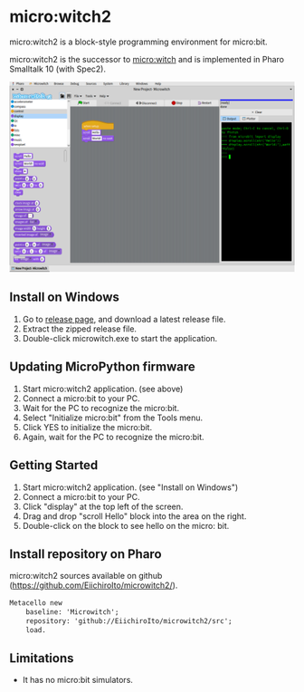 # micro:witch2
micro:witch2 is a block-style programming environment for micro:bit.

micro:witch2 is the successor to [micro:witch](https://github.com/EiichiroIto/microwitch) and is implemented in Pharo Smalltalk 10 (with Spec2).

![screenshot1](https://github.com/EiichiroIto/microwitch2/raw/main/misc/PharoScreenshot.png)

## Install on Windows
1. Go to [release page](https://github.com/EiichiroIto/microwitch2/releases), and download a latest release file.
2. Extract the zipped release file.
3. Double-click microwitch.exe to start the application.

## Updating MicroPython firmware
1. Start micro:witch2 application. (see above)
2. Connect a micro:bit to your PC.
3. Wait for the PC to recognize the micro:bit.
4. Select "Initialize micro:bit" from the Tools menu.
5. Click YES to initialize the micro:bit.
6. Again, wait for the PC to recognize the micro:bit.

## Getting Started
1. Start micro:witch2 application. (see "Install on Windows")
2. Connect a micro:bit to your PC.
3. Click "display" at the top left of the screen.
4. Drag and drop "scroll Hello" block into the area on the right.
5. Double-click on the block to see hello on the micro: bit.

## Install repository on Pharo
micro:witch2 sources available on github (https://github.com/EiichiroIto/microwitch2/).

```
Metacello new
    baseline: 'Microwitch';
    repository: 'github://EiichiroIto/microwitch2/src';
    load.
```

## Limitations
- It has no micro:bit simulators.

